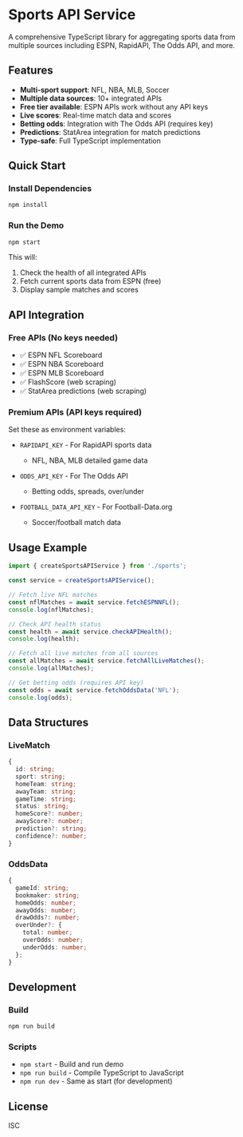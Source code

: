 # Sports API Service

A comprehensive TypeScript library for aggregating sports data from multiple sources including ESPN, RapidAPI, The Odds API, and more.

## Features

- **Multi-sport support**: NFL, NBA, MLB, Soccer
- **Multiple data sources**: 10+ integrated APIs
- **Free tier available**: ESPN APIs work without any API keys
- **Live scores**: Real-time match data and scores
- **Betting odds**: Integration with The Odds API (requires key)
- **Predictions**: StatArea integration for match predictions
- **Type-safe**: Full TypeScript implementation

## Quick Start

### Install Dependencies
```bash
npm install
```

### Run the Demo
```bash
npm start
```

This will:
1. Check the health of all integrated APIs
2. Fetch current sports data from ESPN (free)
3. Display sample matches and scores

## API Integration

### Free APIs (No keys needed)
- ✅ ESPN NFL Scoreboard
- ✅ ESPN NBA Scoreboard
- ✅ ESPN MLB Scoreboard
- ✅ FlashScore (web scraping)
- ✅ StatArea predictions (web scraping)

### Premium APIs (API keys required)
Set these as environment variables:

- `RAPIDAPI_KEY` - For RapidAPI sports data
  - NFL, NBA, MLB detailed game data
  
- `ODDS_API_KEY` - For The Odds API
  - Betting odds, spreads, over/under
  
- `FOOTBALL_DATA_API_KEY` - For Football-Data.org
  - Soccer/football match data

## Usage Example

```typescript
import { createSportsAPIService } from './sports';

const service = createSportsAPIService();

// Fetch live NFL matches
const nflMatches = await service.fetchESPNNFL();
console.log(nflMatches);

// Check API health status
const health = await service.checkAPIHealth();
console.log(health);

// Fetch all live matches from all sources
const allMatches = await service.fetchAllLiveMatches();
console.log(allMatches);

// Get betting odds (requires API key)
const odds = await service.fetchOddsData('NFL');
console.log(odds);
```

## Data Structures

### LiveMatch
```typescript
{
  id: string;
  sport: string;
  homeTeam: string;
  awayTeam: string;
  gameTime: string;
  status: string;
  homeScore?: number;
  awayScore?: number;
  prediction?: string;
  confidence?: number;
}
```

### OddsData
```typescript
{
  gameId: string;
  bookmaker: string;
  homeOdds: number;
  awayOdds: number;
  drawOdds?: number;
  overUnder?: {
    total: number;
    overOdds: number;
    underOdds: number;
  };
}
```

## Development

### Build
```bash
npm run build
```

### Scripts
- `npm start` - Build and run demo
- `npm run build` - Compile TypeScript to JavaScript
- `npm run dev` - Same as start (for development)

## License

ISC
